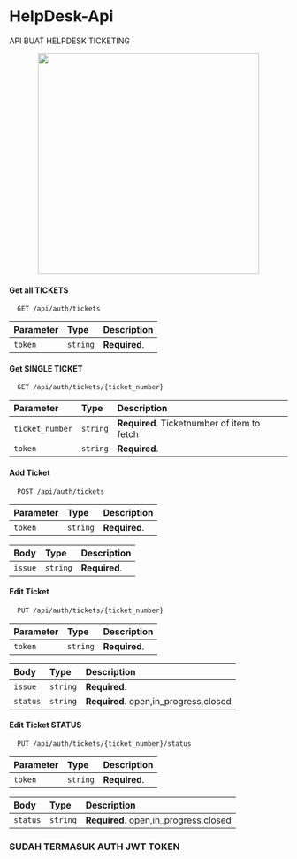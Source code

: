 # HelpDesk-Api

API BUAT HELPDESK TICKETING

<p align="center"><a href="https://laravel.com" target="_blank"><img src="https://raw.githubusercontent.com/laravel/art/master/logo-lockup/5%20SVG/2%20CMYK/1%20Full%20Color/laravel-logolockup-cmyk-red.svg" width="400"></a></p>

#### Get all TICKETS

```http
  GET /api/auth/tickets
```

| Parameter | Type     | Description   |
| :-------- | :------- | :------------ |
| `token`   | `string` | **Required**. |

#### Get SINGLE TICKET

```http
  GET /api/auth/tickets/{ticket_number}
```

| Parameter       | Type     | Description                                 |
| :-------------- | :------- | :------------------------------------------ |
| `ticket_number` | `string` | **Required**. Ticketnumber of item to fetch |
| `token`         | `string` | **Required**.                               |

#### Add Ticket

```http
  POST /api/auth/tickets
```

| Parameter | Type     | Description   |
| :-------- | :------- | :------------ |
| `token`   | `string` | **Required**. |

| Body    | Type     | Description   |
| :------ | :------- | :------------ |
| `issue` | `string` | **Required**. |

#### Edit Ticket

```http
  PUT /api/auth/tickets/{ticket_number}
```

| Parameter | Type     | Description   |
| :-------- | :------- | :------------ |
| `token`   | `string` | **Required**. |

| Body     | Type     | Description                           |
| :------- | :------- | :------------------------------------ |
| `issue`  | `string` | **Required**.                         |
| `status` | `string` | **Required**. open,in_progress,closed |

#### Edit Ticket STATUS

```http
  PUT /api/auth/tickets/{ticket_number}/status
```

| Parameter | Type     | Description   |
| :-------- | :------- | :------------ |
| `token`   | `string` | **Required**. |

| Body     | Type     | Description                           |
| :------- | :------- | :------------------------------------ |
| `status` | `string` | **Required**. open,in_progress,closed |

### SUDAH TERMASUK AUTH JWT TOKEN
